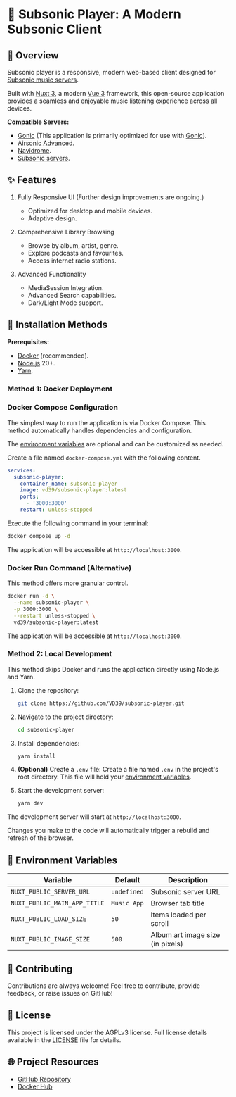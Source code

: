 # 🎵 Subsonic Player: A Modern Subsonic Client

## 📝 Overview

Subsonic player is a responsive, modern web-based client designed for [Subsonic music servers][subsonic].

Built with [Nuxt 3][nuxt], a modern [Vue 3][vue] framework, this open-source application provides a seamless and enjoyable music listening experience across all devices.

**Compatible Servers:**

- [Gonic][gonic] (This application is primarily optimized for use with [Gonic][gonic]).
- [Airsonic Advanced][airsonic].
- [Navidrome][navidrome].
- [Subsonic servers][subsonic].

## ✨ Features

1. Fully Responsive UI (Further design improvements are ongoing.)

   - Optimized for desktop and mobile devices.
   - Adaptive design.

2. Comprehensive Library Browsing

   - Browse by album, artist, genre.
   - Explore podcasts and favourites.
   - Access internet radio stations.

3. Advanced Functionality

   - MediaSession Integration.
   - Advanced Search capabilities.
   - Dark/Light Mode support.

## 🚀 Installation Methods

**Prerequisites:**

- [Docker][docker] (recommended).
- [Node.js][nodejs] 20+.
- [Yarn][yarn].

### Method 1: Docker Deployment

### Docker Compose Configuration

The simplest way to run the application is via Docker Compose. This method automatically handles dependencies and configuration.

The [environment variables][env-vars] are optional and can be customized as needed.

Create a file named `docker-compose.yml` with the following content.

```yml
services:
  subsonic-player:
    container_name: subsonic-player
    image: vd39/subsonic-player:latest
    ports:
      - '3000:3000'
    restart: unless-stopped
```

Execute the following command in your terminal:

```bash
docker compose up -d
```

The application will be accessible at `http://localhost:3000`.

### Docker Run Command (Alternative)

This method offers more granular control.

```bash
docker run -d \
  --name subsonic-player \
  -p 3000:3000 \
  --restart unless-stopped \
  vd39/subsonic-player:latest
```

The application will be accessible at `http://localhost:3000`.

### Method 2: Local Development

This method skips Docker and runs the application directly using Node.js and Yarn.

1. Clone the repository:

   ```bash
   git clone https://github.com/VD39/subsonic-player.git
   ```

2. Navigate to the project directory:

   ```bash
   cd subsonic-player
   ```

3. Install dependencies:

   ```bash
   yarn install
   ```

4. **(Optional)** Create a `.env` file: Create a file named `.env` in the project's root directory. This file will hold your [environment variables][env-vars].

5. Start the development server:

   ```bash
   yarn dev
   ```

The development server will start at `http://localhost:3000`.

Changes you make to the code will automatically trigger a rebuild and refresh of the browser.

## 🔧 Environment Variables

| Variable                     | Default     | Description                      |
| ---------------------------- | ----------- | -------------------------------- |
| `NUXT_PUBLIC_SERVER_URL`     | `undefined` | Subsonic server URL              |
| `NUXT_PUBLIC_MAIN_APP_TITLE` | `Music App` | Browser tab title                |
| `NUXT_PUBLIC_LOAD_SIZE`      | `50`        | Items loaded per scroll          |
| `NUXT_PUBLIC_IMAGE_SIZE`     | `500`       | Album art image size (in pixels) |

## 🤝 Contributing

Contributions are always welcome! Feel free to contribute, provide feedback, or raise issues on GitHub!

## 📄 License

This project is licensed under the AGPLv3 license. Full license details available in the [LICENSE][license] file for details.

## 🌐 Project Resources

- [GitHub Repository][github]
- [Docker Hub][docker-hub]

[nuxt]: https://nuxt.com/
[vue]: https://vuejs.org/
[gonic]: https://github.com/sentriz/gonic/
[airsonic]: https://github.com/airsonic-advanced/airsonic-advanced/
[navidrome]: https://github.com/navidrome/navidrome/
[subsonic]: https://github.com/topics/subsonic/
[docker]: https://www.docker.com/
[nodejs]: https://nodejs.org/
[yarn]: https://yarnpkg.com/
[env-vars]: #-environment-variables
[license]: LICENSE
[github]: https://github.com/VD39/subsonic-player
[docker-hub]: https://hub.docker.com/r/vd39/subsonic-player
